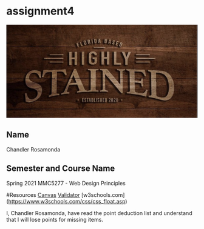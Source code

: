 # assignment4

![logo](images/logo.png)

## Name
Chandler Rosamonda

## Semester and Course Name
Spring 2021
MMC5277 - Web Design Principles

#Resources
[Canvas](ufl.instructure.com)
[Validator](https://validator.w3.org/#validate_by_input)
[w3schools.com] (https://www.w3schools.com/css/css_float.asp)

I, Chandler Rosamonda, have read the point deduction list and understand that I will lose points for missing items.
